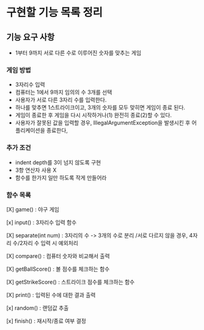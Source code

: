 # 구현할 기능 목록 정리

## 기능 요구 사항

- 1부터 9까지 서로 다른 수로 이루어진 숫자를 맞추는 게임

### 게임 방법
- 3자리수 입력
- 컴퓨터는 1에서 9까지 임의의 수 3개를 선택
- 사용자가 서로 다른 3자리 수를 입력한다.
- 하나를 맞추면 1스트라이크이고, 3개의 숫자를 모두 맞히면 게임이 종료 된다.
- 게임이 종료한 후 게임을 다시 시작하거나(1) 완전히 종료(2)할 수 있다.
- 사용자가 잘못된 값을 입력할 경우, IllegalArgumentException을 발생시킨 후 어플리케이션을 종료한다,

### 추가 조건
- indent depth를 3이 넘지 않도록 구현
- 3항 연산자 사용 X
- 함수를 한가지 일만 하도록 작게 만들어라

### 함수 목록
[X] game() : 야구 게임

[x] input() : 3자리수 입력 함수 

[X] separate(int num) : 3자리의 수 -> 3개의 수로 분리 /서로 다르지 않을 경우, 4자리 수/2자리 수 입력 시 예외처리

[X] compare() : 컴퓨터 숫자와 비교해서 출력 

[X] getBallScore() : 볼 점수를 체크하는 함수

[X] getStrikeScore() : 스트라이크 점수를 체크하는 함수

[X] print() : 입력된 수에 대한 결과 출력

[x] random() : 랜덤값 추출

[x] finish() : 재시작/종료 여부 결정
